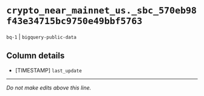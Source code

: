 # `crypto_near_mainnet_us._sbc_570eb98f43e34715bc9750e49bbf5763`
`bq-1` | `bigquery-public-data`

## Column details
* [TIMESTAMP] `last_update`

-------------------------------------------------------------------------------
*Do not make edits above this line.*
